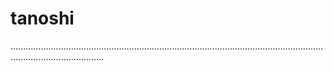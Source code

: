 # tanoshi

.................................................................................................................................................................